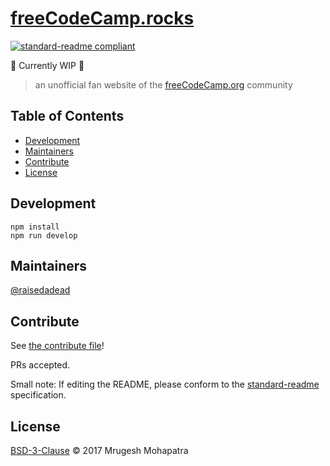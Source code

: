 # [freeCodeCamp.rocks](https://freeCodeCamp.rocks)

[![standard-readme compliant](https://img.shields.io/badge/standard--readme-OK-green.svg?style=flat-square)](https://github.com/RichardLitt/standard-readme)

:rotating_light: Currently WIP :rotating_light:

> an unofficial fan website of the [freeCodeCamp.org](https://freeCodeCamp.org) community

## Table of Contents

* [Development](#development)
* [Maintainers](#maintainers)
* [Contribute](#contribute)
* [License](#license)

## Development

```
npm install
npm run develop
```

## Maintainers

[@raisedadead](https://github.com/raisedadead)

## Contribute

See [the contribute file](CONTRIBUTE.md)!

PRs accepted.

Small note: If editing the README, please conform to the [standard-readme](https://github.com/RichardLitt/standard-readme) specification.

## License

[BSD-3-Clause](License) © 2017 Mrugesh Mohapatra

